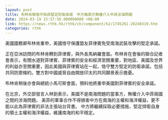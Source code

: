 ```yaml
---
layout: post
title: 布林肯稱恪守與菲堅定防衛承諾　中方稱美方無權介入中菲涉海問題
date: 2024-03-19 15:57:58.000000000 +08:00
link: https://news.rthk.hk/rthk/ch/component/k2/1745261-20240319.htm
categories: rthk
---
```


美國國務卿布林肯重申，美國恪守保護盟友菲律賓免受南海武裝攻擊的堅定承諾。

正在亞洲訪問的布林肯轉到菲律賓，與外長馬納羅會面。布林肯在會後的聯合記者會表示，有關水道對菲律賓、菲律賓的安全和經濟至關重要，對地區、美國及世界的利益亦至關重要，因此美國與菲律賓站在一起，恪守雙方堅定的防衛承諾，包括共同防禦條約。雙方對中國威脅自由開放印太的共同願景表示擔憂。

布林肯稍後亦會與總統小馬可斯會面，預料他將重申美國對菲律賓的安全承諾。

在北京，外交部發言人林劍表示，美國不是南海問題的當事方，無權介入中菲兩國之間的涉海問題。 美菲的軍事合作不得損害中方在南海的主權和海洋權益，更不能以此為菲律賓的非法主張站台背書。 中方將繼續採取必要措施，堅定捍衛自身的領土主權和海洋權益，維護南海的和平穩定。
